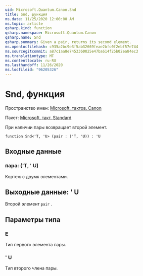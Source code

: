 ```yaml
---
uid: Microsoft.Quantum.Canon.Snd
title: Snd, функция
ms.date: 11/25/2020 12:00:00 AM
ms.topic: article
qsharp.kind: function
qsharp.namespace: Microsoft.Quantum.Canon
qsharp.name: Snd
qsharp.summary: Given a pair, returns its second element.
ms.openlocfilehash: c935a2bc9e3f5ab32669feae2bfc0f2ebf57e744
ms.sourcegitcommit: a87c1aa8e7453360025e47ba614f25b02ea84ec3
ms.translationtype: MT
ms.contentlocale: ru-RU
ms.lasthandoff: 11/26/2020
ms.locfileid: "96205326"
---
```

# <a name="snd-function"></a>Snd, функция

Пространство имен: [Microsoft. тактов. Canon](xref:Microsoft.Quantum.Canon)

Пакет: [Microsoft. такт. Standard](https://nuget.org/packages/Microsoft.Quantum.Standard)


При наличии пары возвращает второй элемент.

```qsharp
function Snd<'T, 'U> (pair : ('T, 'U)) : 'U
```


## <a name="input"></a>Входные данные

### <a name="pair--tu"></a>пара: ('T, ' U)

Кортеж с двумя элементами.



## <a name="output--u"></a>Выходные данные: ' U

Второй элемент `pair` .

## <a name="type-parameters"></a>Параметры типа

### <a name="t"></a>Е

Тип первого элемента пары.
### <a name="u"></a>' U

Тип второго члена пары.